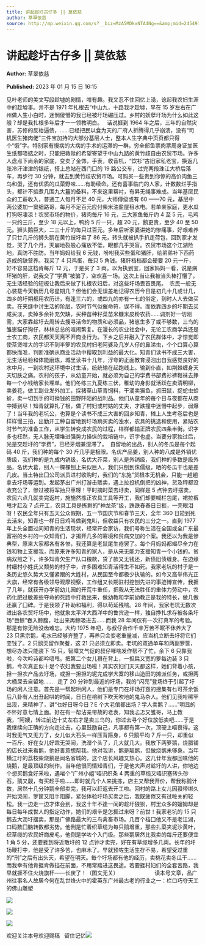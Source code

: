 ```yaml
---
title: 讲起趁圩古仔多 || 莫依慈
author: 草翠依慈
source: http://mp.weixin.qq.com/s?__biz=MzA5MDkxNTA4Ng==&amp;mid=2454913016&amp;idx=1&amp;sn=da7e7773563a595c291cc2a23a50a728&amp;chksm=87a23799b0d5be8f16728f473901983ce89e0e6d60f04d2dbdab834b92feeeb50a6f247e9c79#rd
---
```


# 讲起趁圩古仔多 || 莫依慈

**Author:** 草翠依慈

**Published:** 2023 年 01 月 15 日 16:15

见叶老师的美文写段趁墟的剧情，咁有趣。我又忍不住回忆上湧，谂起我农妇生涯中的趁墟事。并不是 1971 年扎根去“中山九，十路我才趁墟，早在 15 岁左右在广州做人生小白时，迷惘傻懵的我已经被圩场碾压过。乡村的妖孽圩场为什么如此这般？却是我扎根多年后才一一领教明白。   话说捱到 1964 年之后，三年的自然灾害，苏修的反枱逼债，……已经把民以食为天的广府人折腾得几乎崩溃，没有“司机医生猪肉佬”三件宝加持的大部分基层人士，整本人生字典中页页都只得个“饿”字。特别家有慢病的大病的手术的运滞的一群，穷全部鱼票肉票周身证加医生纸都唔掂之时，只能把救赎的希望寄望于中山九路的黄竹歧自由农贸市场。许多人盘点下尚余的家底，变卖了金饰，手表，收音机，“饮衫”古旧家私老宝，换返几张冷汗津津的银纸，搭上总站在西门囗的 19 路公交车，过完两段珠江大桥后落车，再步行 30 分钟，就去到黄竹歧农贸市场。可购买一些贵到你惊的高价肉鱼三鸟和蛋，还有优质的瓜菜野味……有助续命。还有喜事临门的人家，计数数烂手指头，都计不掂煮几围九大簋的备料，不来这里帮衬，有昇无绳事难成。当年基层民众的工薪收入，普通工人每月不足 40 元，大师傅级或有 60 ——70 元，基层中两公婆加一窦细路哥，每月不足百元应付柴米油盐屋租水电。若单亲家庭，更水瓜打狗呀凄凉！农贸市场的物价，猪肉毎斤 16 元，三大家鱼毎斤约 4 至 5 元，毛鸡一只约三斤，至少 18 元以上，鸭约 5 斤一只，超 20 元，鹅更贵，至少 40 至 50 元。狮头鹅巨大，二三十斤的毎只过百元。多年后听家婆讲她的惨痛事，好艰难养了只廿几斤的狮头鹅在黄竹歧圩卖了 86 元，转头就被扒手扒走荷包，回到家才发觉，哭了几个月，天崩地裂般心痛放不低，眼都几乎哭盲。农贸市场这个江湖险地，真防不胜防。当年妈妈给我 6 元钱，吩咐我买些蛋和猪肝，给弟弟补下西药造成的缺营养。我买了 4 只鸡蛋，毎只 5 角钱。猪肝档档都企硬要 20 元一斤，好不容易这档肯每斤 12 元，于是买了 3 両。以为执到宝，回家妈妈一看，说是病坏猪的肝，说我交了“学费”被骗了，空欢喜一场。这次上当让我被当头棒打懵了，无生活经验的短板让我后来做了扎根农妇后，对这些圩场畏首畏尾。  农民一般无心装载今天新历几号星期几？但他们会无误差地记得农历今日是初几十几或廿几，四乡的圩期都用农历计，有逢三六的，或四九的亦有一七的俗定，到时人人去做买卖。在夹缝中讨生活的阶层，农时节气似催命符，误不得。而依靠四乡的圩期去买咸买淡，卖掉多余补充欠缺，买种苗种籽菜苗米糠米皮粉农药……调剂好一切刚需，大家靠趁圩去周转去搜寻活命的物质和必须品，猪崽生多了或不够数，三鸟的雏崽猫仔狗仔，林林总总的喧闹繁复。在漫长的农业社会中，无论工农商学兵还是士农工商，农民都天天离不开商业行为。下乡之后并融入了农民群体中，才惊觉即使茶煲咁大的字识不到半箩的农民村妇老阿婆及几岁人仔的鼻涕虫，个个口算心算都快而准，判断准确从商业活动中撄取到利益的最大化。知青们读书不成三大害，无生活经验和体能磨炼，城里读书十几年，浮夸的正面教育浸泡出自我感觉良好的水中月，一到农村这环境中讨生活，统统输在起跑线上。输到仆直，如荆棘缠身天天切肤之痛。农村的孩子，从幼童开始，就必须为自己的学费书部费衫裤鞋袜去挣每一个小钱给家长埋单。他们冬练三九夏练三伏，稚幼的身影就活跃在卖清明柳，卖姜花，做工副业发外加工，採猪草山草青饲料，干涌卖猫鱼，抓田鼠，捉蛇虫蛤蚧，卖一切到手的可換钱的田野阡陌的战利品。他们从童年的毎个日与夜都在从商中搏到尽！知青就算扎了根，做了村妇或村姑的丈夫，才跌撞中迷懵中起步，弱爆了！当年我的老坑公，也算是个读书不成三大害的回乡知青，摊上人生考卷后也是样样慢三拍，出勤开工种自留地到圩场䠀买卖的浊水，农具的挑选和使用，紧贴农时节气的准备工作，从学生转变成农民的过程，样样都输正牌农民四条半街。识字多也枉然，无人脉无埋堆进强势力操纵的栽培链中，识字也虚。当要分家独过后，光是交趁圩的“学费”，已经牙烟兼湿滞了。  自留地的出品，别人的冬瓜是毎个起码 40 斤，我们种的每个 30 斤几乎是极限。名优产品姜，别人种的八成是外销优质级，我们种的是九成内销级，名优大芥菜，别人是外销级，我们种的多数是级外品，名优大葛，别人一棵棵刨上来似巨人，我们只刨到侏儒级，晒的冬瓜干也是差几皮。当土特出囗公司派员进村收购时，我们的“东施”货根本无机会，只能一趟趟拿去圩场等运到。发起茅出广州打游击贩卖，遇上拉投机倒把的凶神，货及秤都没收充公了，惨过被将军抽只車呀！平时摘时菜去圩卖，同样是 5 点钟去圩摆卖，农民六点几就卖完返村，施施然拣正农具工具等开工，我们却要喊栏包尾，裙拉裤甩才赶及 7 点开工，农具工具是拣剩的“神龙茶”级，跌跌舂舂日日捱，一壳眼泪呀！农民全年只有五天公众假期，五一节国庆节和春节三天，全年 360 日攰到死去活来，知青也一样日日鸡叫做到鬼叫，但收益只有农民的三分之一。直到 1977 年上头全面过问知青的生活现状，经常开会家访，我们号称生活在全国或全广东最富裕的乡村的一众知青们，才揭开几多的窘境和贫病交加的个案。我还以为我是惨典型，原来大家都各有各惨，我还算是老鼠尾生疮罢了。每个月妈妈都竭尽全力在钱和物上支援我，而原来许多知青的家人，是从来无能力支援知青一个小钱的。贫病双煎之下，许多知青欠生产队口粮款，贷了款又无钱还，新债旧债缠身。在边缘村细村小姓氏又颓势的村子中，许多困难知青活得生不如死。我家老坑的村子是一条历史悠久势大又懂紧跟的大姓村，从民国至今都极少执输的。如今又高举伟光正大旗，经常有各级领导观摩视察，工作组又长期驻村挖刨先进的事迹博宣传，我捱了几年，就获开办学前幼儿园的开荒牛重任，把我从无法胜任的重体力劳动中，农药化肥过敏差些夺命的死路中打救出来，做幼教和学前幼教正是我的特长，做几做还赢了囗碑。于是我领了补助和福利，得以苟延残喘。28 年间，我家老坑无数次进出各农贸圩场中，他就象太平洋大西洋中的鲁宾逊一样，独自挣扎求存被各条圩场“巨鲸”吞入鲸腹，吐出来再鲸吸进去……而我 28 年间仅有一次打真军的考验。那是有惊无险没齿难忘。大约 1975 年吧，与叔仔合作千辛万苦不眠不休养大了 23 只黑宗鹅，毛水已经够齐整了，再养只会变老重量减，应当机立断去圩将它们变钱了。2 只鹅奀留作聚餐，这 21 只必须立即卖。老坑的双通单车和两副箩筐，想尽办法只能装下 15 只，智障又气促的叔仔哮喘发作帮不了忙，余下 6 只靠我啦，今次吟诗都吟唔甩。把第二个女儿孭在背上，一担扁又宽的箩每边装 3 只鹅，今次真正似十足个农妇我要出场啦！其实农妇们天天都这样，她们背着小孩，担一担农产品去圩场，或担一担担的坭完成学大寨的移山造田的摊派任务，或担两大桶屎去自留地……   走了 20 分钟到最近的圩场，我的“闪亮”登场终于引起了圩场的闲人注意。首先是一帮起哄闲人，他们是专门在圩场打趸的搜集有乜可茶余饭后八卦有人出丑起哄的时闻，日日在榕树下吹天吹地的鬼马杂人。他们见我咁稀罕出现，来精神了，讲“乜好日呀今日？E 个大老倌都出场？学人卖鹅？……”明显的不怀好意七情上面。好在有一帮沾亲带故的老表，知我忐忑又雏哥，马上教我，“阿嫂，转过前边十丈左右才是卖三鸟的，你过去寻个好位放低卖吧……于是我继续向正确的方向走过去，心里鼓励自己，凡事都有第一次，顶硬上唔衰得。这时我无气又无力了，女儿似大石头一样压背箍身，6 只鹅平均 7 斤一只，却重似一百斤。好在女儿好乖无哭闹，洗湿个头了，几大就几大。我放下两箩鹅，烧腊铺的店长过来看鹅，他好善意想帮我。他对我讲，鹅是靓鹅，但做烧鹅未够身。当年横江圩的荔枝柴烧鹅是闻名省城的，这个店长风趣又热心。这几廿年我都回味他的烧鹅，是最顶级的制作。当年他很同情知青们，于是他大声对趁圩的人讲，你地边个想买鹅食好釆啦，遇啱个“广州小姐”唔识织条 4 两重的草缆又唔识塞砖头砂石，鹅又靓，有买趁手啦……即时就几个人来挑拣，店主又帮我开价，帮我称鹅计数，居然十几分钟鹅全部卖完，我可以赶返去开工啦。回村的路上女儿因孭带绑久开始哭闹，箩筐又阻手阻脚，紧张体验圩场买卖之后，我既疲倦又有过咗关的轻松。我一边走一边才体会到，我这十年不逢一闰的趁圩狼狈，村里众多的嬸姆却是每日每年成世人的指定动作，她们的艰辛是怎捱过来呀？前世！我家老坑的 15 只鹅去大沥圩摆卖，那是广佛路最大的三鸟禽畜市场。几百个档囗他又不是老江湖，口码数囗脑转数都劣势。他倒是忙着织草缆为每只鹅增重，那些扎菜夹坭沙黄叶，织草缆的农民奸商皮毛，他倒是学咗个入门级。那些鹅居然比我卖的每斤还要便宜 1 角 5 分，还要捱到将近散圩的 12 点钟才卖完，好在有草缆增多几両。长年的圩场鞭打中，他是受了许多苦，也麻木了。早就预咗生活生存不易，希望受过重的“刑”之后有出头天，希望在明天。毎个圩场都有他的经历，卖桃花卖冬瓜干……而我幸有他肯捱肯做挡在前面，不用常踏进这畏途。若要捱村妇们的全套苦路，我早就捱不住火烧旗杆——长炭了！（图文无关）                        读本号文章，品广州往事名人故居今何在乱世烽火中的霍英东广州最古老的行业之一：栏口巧夺天工的佛山雕塑

![](https://mmbiz.qpic.cn/mmbiz_jpg/PJWG74pLsMZQ3ZAwTxE6Y4nulo64bf9xg1RIRoEdvZ5HlA2seg2MB1sIOQzrXPkc7AMy2Sicm1fJdWbJfj62hjw/640)

![](https://mmbiz.qpic.cn/mmbiz_jpg/PJWG74pLsMZQ3ZAwTxE6Y4nulo64bf9xKAniazdVjt5xqIq6ULxX3Ng7b4cWaQYroBibv0PxZsBAib8aNicN36c2ibQ/640)

![](https://mmbiz.qpic.cn/mmbiz_jpg/PJWG74pLsMZQ3ZAwTxE6Y4nulo64bf9xKZvrInykTWW2eRpdR4wApx5Yebd2d4icamDom1Qiceiads8mPjPgvvia5Q/640)

欢迎关注本号欢迎赐稿   留住记忆![](https://mmbiz.qpic.cn/mmbiz_gif/PJWG74pLsMZX0BKcLeBUb1nicgI15AfMRowP8gXVMMjhZKcBJEv3c5ictEuf7ZJq3XnRib1cL9tgSvC69iaHkiaWEfw/640?wx_fmt=gif)
